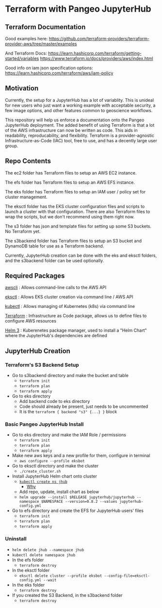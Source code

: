 # Terraform with Pangeo JupyterHub

## Terraform Documentation

Good examples here:
https://github.com/terraform-providers/terraform-provider-aws/tree/master/examples 

And Terraform Docs:
https://learn.hashicorp.com/terraform/getting-started/variables
https://www.terraform.io/docs/providers/aws/index.html

Good info on iam json specification options:
https://learn.hashicorp.com/terraform/aws/iam-policy

## Motivation

Currently, the setup for a JupyterHub has a lot of variablity. This is unideal for new users who just want a working example with acceptable security, a few image options, and other features common to geoscience workflows.

This repository will help us enforce a documentation onto the Pangeo JupyterHub deployment. The added benefit of using Terraform is that a lot of the AWS infrastructure can now be written as code. This aids in readability, reproducability, and flexibility. Terraform is a provider-agnostic Infrastructure-as-Code (IAC) tool, free to use, and has a decently large user group.

## Repo Contents

The ec2 folder has Terraform files to setup an AWS EC2 instance.

The efs folder has Terraform files to setup an AWS EFS instance.

The eks folder has Terraform files to setup an IAM user / policy set for cluster management.

The eksctl folder has the EKS cluster configuration files and scripts to launch a cluster with that configuration. There are also Terraform files to wrap the scripts, but we don't recommend using them right now.

The s3 folder has json and template files for setting up some S3 buckets. No Terraform yet.

The s3backend folder has Terraform files to setup an S3 bucket and DynamoDB table for use as a Terraform backend.

Currently, JupyterHub creation can be done with the eks and eksctl folders, and the s3backend folder can be used optionally.

## Required Packages


[awscli](https://docs.aws.amazon.com/cli/latest/userguide/install-cliv1.html)
: Allows command-line calls to the AWS API

[eksctl](https://eksctl.io/introduction/installation/)
: Allows EKS cluster creation via command line / AWS API

[kubectl](https://kubernetes.io/docs/tasks/tools/install-kubectl/)
: Allows managing of Kubernetes (k8s) via command line

[Terraform](https://learn.hashicorp.com/terraform/getting-started/install)
: Infrastructure as Code package, allows us to define files to configure AWS resources

[Helm 3](https://github.com/helm/helm#install)
: Kuberenetes package manager, used to install a "Helm Chart" where the JupyterHub's dependencies are defined

## JupyterHub Creation

### Terraform's S3 Backend Setup

- Go to s3backend directory and make the bucket and table
  - `terraform init`
  - `terraform plan`
  - `terraform apply`
- Go to eks directory
  - Add backend code to eks directory
  - Code should already be present, just needs to be uncommented
  - It is the `terraform { backend "s3" {...} }` block

### Basic Pangeo JupyterHub Install

- Go to eks directory and make the IAM Role / permissions
  - `terraform init`
  - `terraform plan`
  - `terraform apply`
- Make new aws keys and a new profile for them, configure in terminal
  - `aws configure --profile eksbot`
- Go to eksctl directory and make the cluster
  - `./create_cluster.sh`
- Install JupyterHub Helm chart onto cluster
  - [`kubectl create ns jhub`](https://github.com/helm/helm/issues/5753#issue-445472415)
    - [Why](https://github.com/helm/helm/issues/5753#issuecomment-502163585)
  - Add repo, update, install chart as below
  - `helm upgrade --install $RELEASE jupyterhub/jupyterhub --namespace $NAMESPACE --version=0.8.2 --values jupyterhub-config.yml`
- Go to efs directory and create the EFS for JupyterHub users' files
  - `terraform init`
  - `terraform plan`
  - `terraform apply`

### Uninstall

- `helm delete jhub --namespace jhub`
- `kubectl delete namespace jhub`
- In the efs folder
  - `terraform destroy`
- In the eksctl folder
  - `eksctl delete cluster --profile eksbot --config-file=eksctl-config.yml --wait`
- In the eks folder
  - `terraform destroy`
- If you created the S3 Backend, in the s3backend folder
  - `terraform destroy`
